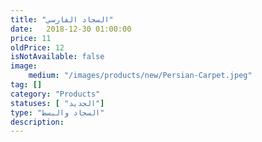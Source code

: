 ```yaml
---
title: "السجاد الفارسي" 
date:   2018-12-30 01:00:00
price: 11
oldPrice: 12
isNotAvailable: false
image: 
    medium: "/images/products/new/Persian-Carpet.jpeg"
tag: []
category: "Products"
statuses: [ "الجديد"]
type: "السجاد والبسط"
description: 
---
```

